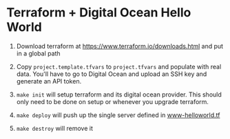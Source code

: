 # Terraform + Digital Ocean Hello World

1. Download terraform at https://www.terraform.io/downloads.html and put in a global path

2. Copy `project.template.tfvars` to `project.tfvars` and populate with real data. You'll have to go to Digital Ocean and upload an SSH key and generate an API token.

3. `make init` will setup terraform and its digital ocean provider. This should only need to be done on setup or whenever you upgrade terraform.

4. `make deploy` will push up the single server defined in www-helloworld.tf

5. `make destroy` will remove it
